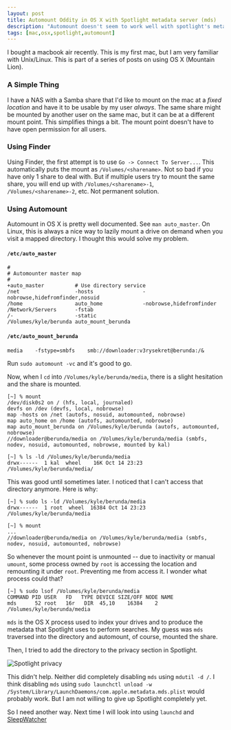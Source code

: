 ```yaml
---
layout: post
title: Automount Oddity in OS X with Spotlight metadata server (mds)
description: "Automount doesn't seem to work well with spotlight's metadata server"
tags: [mac,osx,spotlight,automount]
---
```


I bought a macbook air recently. This is my first mac, but I am very familiar with Unix/Linux. This is part of a series of posts on using OS X (Mountain Lion).

### A Simple Thing
I have a NAS with a Samba share that I'd like to mount on the mac at a *fixed location* and have it to be usable by my user *always*. The same share might be mounted by another user on the same mac, but it can be at a different mount point. This simplifies things a bit. The mount point doesn't have to have open permission for all users.

### Using Finder
Using Finder, the first attempt is to use `Go -> Connect To Server...`. This automatically puts the mount as `/Volumes/<sharename>`. Not so bad if you have only 1 share to deal with. But if multiple users try to mount the same share, you will end up with `/Volumes/<sharename>-1`, `/Volumes/<sharename>-2`, etc. Not permanent solution.

### Using Automount
Automount in OS X is pretty well documented. See `man auto_master`. On Linux, this is always a nice way to lazily mount a drive on demand when you visit a mapped directory. I thought this would solve my problem.

#### `/etc/auto_master`
```
#
# Automounter master map
#
+auto_master          # Use directory service
/net                  -hosts                -nobrowse,hidefromfinder,nosuid
/home                 auto_home             -nobrowse,hidefromfinder
/Network/Servers      -fstab
/-                    -static
/Volumes/kyle/berunda auto_mount_berunda
```

#### `/etc/auto_mount_berunda`
```
media    -fstype=smbfs    smb://downloader:v3rysekret@berunda:/&
```

Run `sudo automount -vc` and it's good to go.

Now, when I `cd` into `/Volumes/kyle/berunda/media`, there is a slight hesitation and the share is mounted.

```
[~] % mount
/dev/disk0s2 on / (hfs, local, journaled)
devfs on /dev (devfs, local, nobrowse)
map -hosts on /net (autofs, nosuid, automounted, nobrowse)
map auto_home on /home (autofs, automounted, nobrowse)
map auto_mount_berunda on /Volumes/kyle/berunda (autofs, automounted, nobrowse)
//downloader@berunda/media on /Volumes/kyle/berunda/media (smbfs, nodev, nosuid, automounted, nobrowse, mounted by kal)

[~] % ls -ld /Volumes/kyle/berunda/media
drwx------  1 kal  wheel    16K Oct 14 23:23 /Volumes/kyle/berunda/media/
```

This was good until sometimes later. I noticed that I can't access that directory anymore. Here is why:

```
[~] % sudo ls -ld /Volumes/kyle/berunda/media
drwx------  1 root  wheel  16384 Oct 14 23:23 /Volumes/kyle/berunda/media

[~] % mount
...
//downloader@berunda/media on /Volumes/kyle/berunda/media (smbfs, nodev, nosuid, automounted, nobrowse)
```

So whenever the mount point is unmounted -- due to inactivity or manual `umount`, some process owned by `root` is accessing the location and remounting it under `root`. Preventing me from access it. I wonder what process could that?

```
[~] % sudo lsof /Volumes/kyle/berunda/media
COMMAND PID USER   FD   TYPE DEVICE SIZE/OFF NODE NAME
mds      52 root   16r   DIR  45,10    16384    2 /Volumes/kyle/berunda/media
```

`mds` is the OS X process used to index your drives and to produce the metadata that Spotlight uses to perform searches. My guess was `mds` traversed into the directory and automount, of course, mounted the share.

Then, I tried to add the directory to the privacy section in Spotlight.

![Spotlight privacy]({{site.url}}/media/osx-automount-mds-oddity-spotlight-privacy.png)

This didn't help. Neither did completely disabling `mds` using `mdutil -d /`. I think disabling `mds` using `sudo launchctl unload -w /System/Library/LaunchDaemons/com.apple.metadata.mds.plist` would probably work. But I am not willing to give up Spotlight completely yet.

So I need another way. Next time I will look into using `launchd` and [SleepWatcher](http://www.bernhard-baehr.de/)


